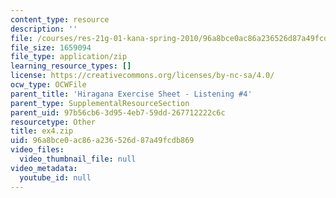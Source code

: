 ```yaml
---
content_type: resource
description: ''
file: /courses/res-21g-01-kana-spring-2010/96a8bce0ac86a236526d87a49fcdb869_ex4.zip
file_size: 1659094
file_type: application/zip
learning_resource_types: []
license: https://creativecommons.org/licenses/by-nc-sa/4.0/
ocw_type: OCWFile
parent_title: 'Hiragana Exercise Sheet - Listening #4'
parent_type: SupplementalResourceSection
parent_uid: 97b56cb6-3d95-4eb7-59dd-267712222c6c
resourcetype: Other
title: ex4.zip
uid: 96a8bce0-ac86-a236-526d-87a49fcdb869
video_files:
  video_thumbnail_file: null
video_metadata:
  youtube_id: null
---
```

